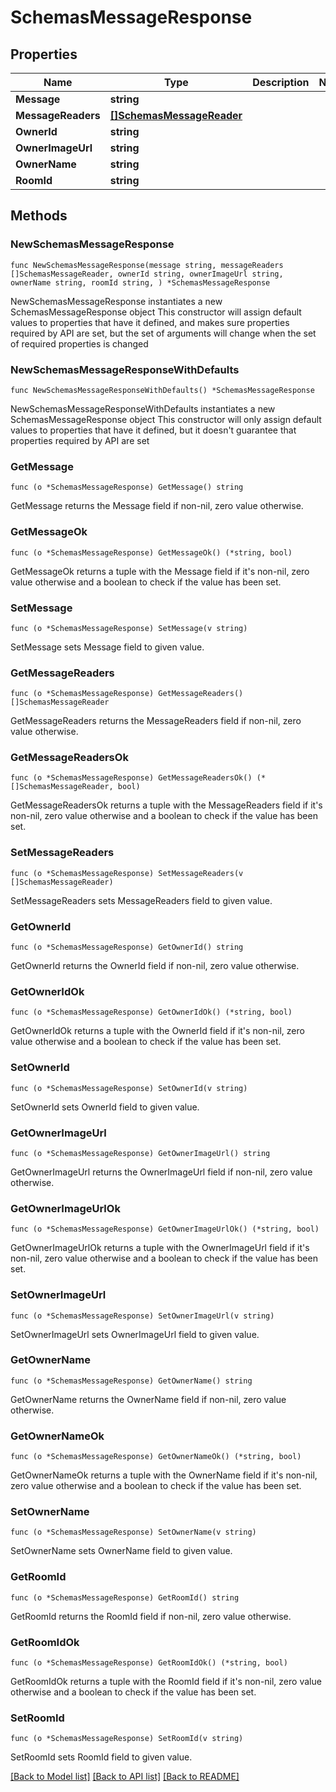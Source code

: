 # SchemasMessageResponse

## Properties

Name | Type | Description | Notes
------------ | ------------- | ------------- | -------------
**Message** | **string** |  | 
**MessageReaders** | [**[]SchemasMessageReader**](SchemasMessageReader.md) |  | 
**OwnerId** | **string** |  | 
**OwnerImageUrl** | **string** |  | 
**OwnerName** | **string** |  | 
**RoomId** | **string** |  | 

## Methods

### NewSchemasMessageResponse

`func NewSchemasMessageResponse(message string, messageReaders []SchemasMessageReader, ownerId string, ownerImageUrl string, ownerName string, roomId string, ) *SchemasMessageResponse`

NewSchemasMessageResponse instantiates a new SchemasMessageResponse object
This constructor will assign default values to properties that have it defined,
and makes sure properties required by API are set, but the set of arguments
will change when the set of required properties is changed

### NewSchemasMessageResponseWithDefaults

`func NewSchemasMessageResponseWithDefaults() *SchemasMessageResponse`

NewSchemasMessageResponseWithDefaults instantiates a new SchemasMessageResponse object
This constructor will only assign default values to properties that have it defined,
but it doesn't guarantee that properties required by API are set

### GetMessage

`func (o *SchemasMessageResponse) GetMessage() string`

GetMessage returns the Message field if non-nil, zero value otherwise.

### GetMessageOk

`func (o *SchemasMessageResponse) GetMessageOk() (*string, bool)`

GetMessageOk returns a tuple with the Message field if it's non-nil, zero value otherwise
and a boolean to check if the value has been set.

### SetMessage

`func (o *SchemasMessageResponse) SetMessage(v string)`

SetMessage sets Message field to given value.


### GetMessageReaders

`func (o *SchemasMessageResponse) GetMessageReaders() []SchemasMessageReader`

GetMessageReaders returns the MessageReaders field if non-nil, zero value otherwise.

### GetMessageReadersOk

`func (o *SchemasMessageResponse) GetMessageReadersOk() (*[]SchemasMessageReader, bool)`

GetMessageReadersOk returns a tuple with the MessageReaders field if it's non-nil, zero value otherwise
and a boolean to check if the value has been set.

### SetMessageReaders

`func (o *SchemasMessageResponse) SetMessageReaders(v []SchemasMessageReader)`

SetMessageReaders sets MessageReaders field to given value.


### GetOwnerId

`func (o *SchemasMessageResponse) GetOwnerId() string`

GetOwnerId returns the OwnerId field if non-nil, zero value otherwise.

### GetOwnerIdOk

`func (o *SchemasMessageResponse) GetOwnerIdOk() (*string, bool)`

GetOwnerIdOk returns a tuple with the OwnerId field if it's non-nil, zero value otherwise
and a boolean to check if the value has been set.

### SetOwnerId

`func (o *SchemasMessageResponse) SetOwnerId(v string)`

SetOwnerId sets OwnerId field to given value.


### GetOwnerImageUrl

`func (o *SchemasMessageResponse) GetOwnerImageUrl() string`

GetOwnerImageUrl returns the OwnerImageUrl field if non-nil, zero value otherwise.

### GetOwnerImageUrlOk

`func (o *SchemasMessageResponse) GetOwnerImageUrlOk() (*string, bool)`

GetOwnerImageUrlOk returns a tuple with the OwnerImageUrl field if it's non-nil, zero value otherwise
and a boolean to check if the value has been set.

### SetOwnerImageUrl

`func (o *SchemasMessageResponse) SetOwnerImageUrl(v string)`

SetOwnerImageUrl sets OwnerImageUrl field to given value.


### GetOwnerName

`func (o *SchemasMessageResponse) GetOwnerName() string`

GetOwnerName returns the OwnerName field if non-nil, zero value otherwise.

### GetOwnerNameOk

`func (o *SchemasMessageResponse) GetOwnerNameOk() (*string, bool)`

GetOwnerNameOk returns a tuple with the OwnerName field if it's non-nil, zero value otherwise
and a boolean to check if the value has been set.

### SetOwnerName

`func (o *SchemasMessageResponse) SetOwnerName(v string)`

SetOwnerName sets OwnerName field to given value.


### GetRoomId

`func (o *SchemasMessageResponse) GetRoomId() string`

GetRoomId returns the RoomId field if non-nil, zero value otherwise.

### GetRoomIdOk

`func (o *SchemasMessageResponse) GetRoomIdOk() (*string, bool)`

GetRoomIdOk returns a tuple with the RoomId field if it's non-nil, zero value otherwise
and a boolean to check if the value has been set.

### SetRoomId

`func (o *SchemasMessageResponse) SetRoomId(v string)`

SetRoomId sets RoomId field to given value.



[[Back to Model list]](../README.md#documentation-for-models) [[Back to API list]](../README.md#documentation-for-api-endpoints) [[Back to README]](../README.md)


